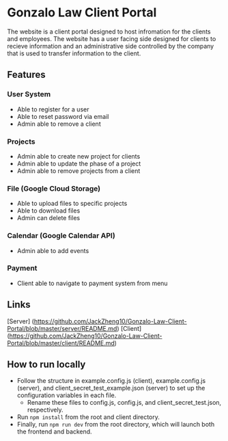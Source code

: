 # Gonzalo Law Client Portal #
The website is a client portal designed to host infromation for the clients and employees. The website has a user facing side designed for clients to recieve information and an administrative side controlled by the company that is used to transfer information to the client.

## Features ##

### User System ###
* Able to register for a user
* Able to reset password via email
* Admin able to remove a client
### Projects ###
* Admin able to create new project for clients
* Admin able to update the phase of a project
* Admin able to remove projects from a client
### File (Google Cloud Storage) ###
* Able to upload files to specific projects
* Able to download files
* Admin can delete files
### Calendar (Google Calendar API) ###
* Admin able to add events 
### Payment ###
* Client able to navigate to payment system from menu

## Links ##
[Server] (https://github.com/JackZheng10/Gonzalo-Law-Client-Portal/blob/master/server/README.md)
[Client] (https://github.com/JackZheng10/Gonzalo-Law-Client-Portal/blob/master/client/README.md)

## How to run locally

* Follow the structure in example.config.js (client), example.config.js (server), and client_secret_test_example.json (server) to set up the configuration variables in each file.<br/>
  * Rename these files to config.js, config.js, and client_secret_test.json, respectively.<br/>
* Run `npm install` from the root and client directory. <br/>
* Finally, run `npm run dev` from the root directory, which will launch both the frontend and backend.<br/>
